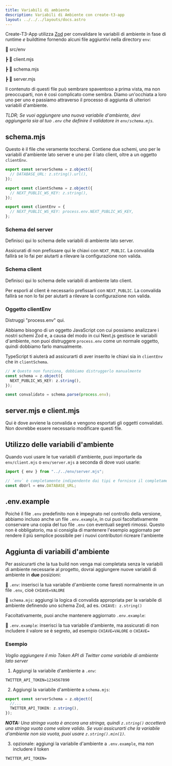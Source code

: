 ```yaml
---
title: Variabili di ambiente
description: Variabili di Ambiente con create-t3-app
layout: ../../../layouts/docs.astro
---
```


Create-T3-App utilizza [Zod](https://github.com/colinhacks/zod) per convalidare le variabili di ambiente in fase di runtime _e_ buildtime fornendo alcuni file aggiuntivi nella directory `env`:

📁 src/env

┣ 📄 client.mjs

┣ 📄 schema.mjs

┣ 📄 server.mjs

Il contenuto di questi file può sembrare spaventoso a prima vista, ma non preoccuparti, non è così complicato come sembra. Diamo un'occhiata a loro uno per uno e passiamo attraverso il processo di aggiunta di ulteriori variabili d'ambiente.

_TLDR; Se vuoi aggiungere una nuova variabile d'ambiente, devi aggiungerla sia al tuo `.env` che definire il validatore in `env/schema.mjs`._

## schema.mjs

Questo è il file che veramente toccherai. Contiene due schemi, uno per le variabili d'ambiente lato server e uno per il lato client, oltre a un oggetto `clientEnv`.

```ts:env/schema.mjs
export const serverSchema = z.object({
  // DATABASE_URL: z.string().url(),
});

export const clientSchema = z.object({
  // NEXT_PUBLIC_WS_KEY: z.string(),
});

export const clientEnv = {
  // NEXT_PUBLIC_WS_KEY: process.env.NEXT_PUBLIC_WS_KEY,
};
```

### Schema del server

Definisci qui lo schema delle variabili di ambiente lato server.

Assicurati di non prefissare qui le chiavi con `NEXT_PUBLIC`. La convalida fallirà se lo fai per aiutarti a rilevare la configurazione non valida.

### Schema client

Definisci qui lo schema delle variabili di ambiente lato client.

Per esporli al client è necessario prefissarli con `NEXT_PUBLIC`. La convalida fallirà se non lo fai per aiutarti a rilevare la configurazione non valida.

### Oggetto clientEnv

Distruggi "process.env" qui.

Abbiamo bisogno di un oggetto JavaScript con cui possiamo analizzare i nostri schemi Zod e, a causa del modo in cui Next.js gestisce le variabili d'ambiente, non puoi distruggere `process.env` come un normale oggetto, quindi dobbiamo farlo manualmente.

TypeScript ti aiuterà ad assicurarti di aver inserito le chiavi sia in `clientEnv` che in `clientSchema`.

```ts
// ❌ Questo non funziona, dobbiamo distruggerlo manualmente
const schema = z.object({
  NEXT_PUBLIC_WS_KEY: z.string(),
});

const convalidato = schema.parse(process.env);
```

## server.mjs e client.mjs

Qui è dove avviene la convalida e vengono esportati gli oggetti convalidati. Non dovrebbe essere necessario modificare questi file.

## Utilizzo delle variabili d'ambiente

Quando vuoi usare le tue variabili d'ambiente, puoi importarle da `env/client.mjs` o `env/server.mjs` a seconda di dove vuoi usarle:

```ts:pages/api/ciao.ts
import { env } from "../../env/server.mjs";

// `env` è completamente indipendente dai tipi e fornisce il completamento automatico
const dbUrl = env.DATABASE_URL;
```

## .env.example

Poiché il file `.env` predefinito non è impegnato nel controllo della versione, abbiamo incluso anche un file `.env.example`, in cui puoi facoltativamente conservare una copia del tuo file `.env` con eventuali segreti rimossi. Questo non è obbligatorio, ma si consiglia di mantenere l'esempio aggiornato per rendere il più semplice possibile per i nuovi contributori ricreare l'ambiente

## Aggiunta di variabili d'ambiente

Per assicurarti che la tua build non venga mai completata senza le variabili di ambiente necessarie al progetto, dovrai aggiungere nuove variabili di ambiente in **due** posizioni:

📄 `.env`: inserisci la tua variabile d'ambiente come faresti normalmente in un file `.env`, cioè `CHIAVE=VALORE`

📄 `schema.mjs`: aggiungi la logica di convalida appropriata per la variabile di ambiente definendo uno schema Zod, ad es. `CHIAVE: z.string()`

Facoltativamente, puoi anche mantenere aggiornato `.env.example`:

📄 `.env.example`: inserisci la tua variabile d'ambiente, ma assicurati di non includere il valore se è segreto, ad esempio `CHIAVE=VALORE` o `CHIAVE=`

### Esempio

_Voglio aggiungere il mio Token API di Twitter come variabile di ambiente lato server_

1. Aggiungi la variabile d'ambiente a `.env`:

```
TWITTER_API_TOKEN=1234567890
```

2. Aggiungi la variabile d'ambiente a `schema.mjs`:

```ts
export const serverSchema = z.object({
  //...
  TWITTER_API_TOKEN: z.string(),
});
```

_**NOTA:** Una stringa vuota è ancora una stringa, quindi `z.string()` accetterà una stringa vuota come valore valido. Se vuoi assicurarti che la variabile d'ambiente non sia vuota, puoi usare `z.string().min(1)`._

3. opzionale: aggiungi la variabile d'ambiente a `.env.example`, ma non includere il token

```
TWITTER_API_TOKEN=
```